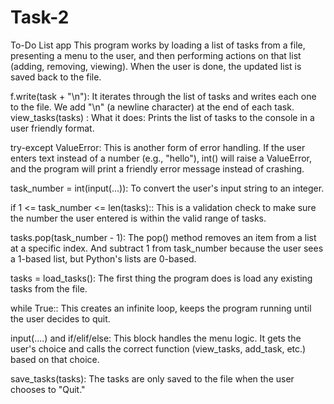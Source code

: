 # Task-2
To-Do List app
This program works by loading a list of tasks from a file, presenting a menu to the user, and then performing actions on that list (adding, removing, viewing). When the user is done, the updated list is saved back to the file.

f.write(task + "\n"): It iterates through the list of tasks and writes each one to the file. We add "\n" (a newline character) at the end of each task.
view_tasks(tasks) :
What it does: Prints the list of tasks to the console in a user friendly format.

try-except ValueError: This is another form of error handling. If the user enters text instead of a number (e.g., "hello"), int() will raise a ValueError, and the program will print a friendly error message instead of crashing.

task_number = int(input(...)): To convert the user's input string to an integer.

if 1 <= task_number <= len(tasks):: This is a validation check to make sure the number the user entered is within the valid range of tasks.

tasks.pop(task_number - 1): The pop() method removes an item from a list at a specific index. And subtract 1 from task_number because the user sees a 1-based list, but Python's lists are 0-based.

tasks = load_tasks(): The first thing the program does is load any existing tasks from the file.

while True:: This creates an infinite loop, keeps the program running until the user decides to quit.

input(....) and if/elif/else: This block handles the menu logic. It gets the user's choice and calls the correct function (view_tasks, add_task, etc.) based on that choice.

save_tasks(tasks): The tasks are only saved to the file when the user chooses to "Quit." 
